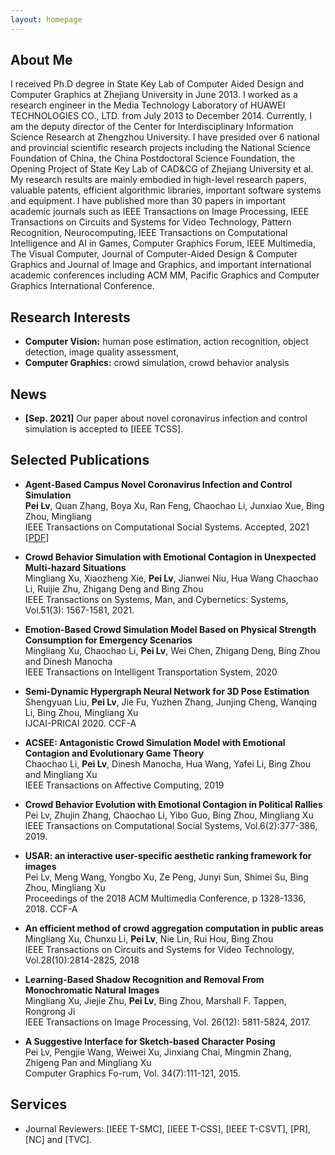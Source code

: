 ```yaml
---
layout: homepage
---
```


## About Me

I received Ph.D degree in State Key Lab of Computer Aided Design and Computer Graphics at Zhejiang University in June 2013. I worked as a research engineer in the Media Technology Laboratory of HUAWEI TECHNOLOGIES CO., LTD. from July 2013 to December 2014. Currently, I am the deputy director of the Center for Interdisciplinary Information Science Research at Zhengzhou University. I have presided over 6 national and provincial scientific research projects including the National Science Foundation of China, the China Postdoctoral Science Foundation, the Opening Project of State Key Lab of CAD&CG of Zhejiang University et al. My research results are mainly embodied in high-level research papers, valuable patents, efficient algorithmic libraries, important software systems and equipment. I have published more than 30 papers in important academic journals such as IEEE Transactions on Image Processing, IEEE Transactions on Circuits and Systems for Video Technology, Pattern Recognition, Neurocomputing, IEEE Transactions on Computational Intelligence and AI in Games, Computer Graphics Forum, IEEE Multimedia, The Visual Computer, Journal of Computer-Aided Design & Computer Graphics and Journal of Image and Graphics, and important international academic conferences including ACM MM, Pacific Graphics and Computer Graphics International Conference.


## Research Interests

- **Computer Vision:** human pose estimation, action recognition, object detection, image quality assessment,
- **Computer Graphics:** crowd simulation, crowd behavior analysis

## News

- **[Sep. 2021]** Our paper about novel coronavirus infection and control simulation is accepted to [IEEE TCSS].

## Selected Publications

- **Agent-Based Campus Novel Coronavirus Infection and Control Simulation**
  <br>
  **Pei Lv**, Quan Zhang, Boya Xu, Ran Feng, Chaochao Li, Junxiao Xue, Bing Zhou, Mingliang
  <br>
  IEEE Transactions on Computational Social Systems. Accepted, 2021
  <br>
[[PDF](https://arxiv.org/abs/2102.10971)] 
  
- **Crowd Behavior Simulation with Emotional Contagion in Unexpected Multi-hazard Situations**
  <br>
  Mingliang Xu, Xiaozheng Xie, **Pei Lv**, Jianwei Niu, Hua Wang Chaochao Li, Ruijie Zhu, Zhigang Deng and Bing Zhou
  <br>
  IEEE Transactions on Systems, Man, and Cybernetics: Systems, Vol.51(3): 1567-1581, 2021.
  <br>
  

- **Emotion-Based Crowd Simulation Model Based on Physical Strength Consumption for Emergency Scenarios**
  <br>
  Mingliang Xu, Chaochao Li, **Pei Lv**, Wei Chen, Zhigang Deng, Bing Zhou and Dinesh Manocha
  <br>
  IEEE Transactions on Intelligent Transportation System, 2020
  <br>


- **Semi-Dynamic Hypergraph Neural Network for 3D Pose Estimation**
  <br>
  Shengyuan Liu, **Pei Lv**, Jie Fu, Yuzhen Zhang, Junjing Cheng, Wanqing Li, Bing Zhou, Mingliang Xu
  <br>
   IJCAI-PRICAI 2020. CCF-A
  <br>


- **ACSEE: Antagonistic Crowd Simulation Model with Emotional Contagion and Evolutionary Game Theory**
  <br>
  Chaochao Li, **Pei Lv**, Dinesh Manocha, Hua Wang, Yafei Li, Bing Zhou and Mingliang Xu
  <br>
   IEEE Transactions on Affective Computing, 2019
  <br>


- **Crowd Behavior Evolution with Emotional Contagion in Political Rallies**
  <br>
  Pei Lv, Zhujin Zhang, Chaochao Li, Yibo Guo, Bing Zhou, Mingliang Xu
  <br>
   IEEE Transactions on Computational Social Systems, Vol.6(2):377-386, 2019.
  <br>


- **USAR: an interactive user-specific aesthetic ranking framework for images**
  <br>
  Pei Lv, Meng Wang, Yongbo Xu, Ze Peng, Junyi Sun, Shimei Su, Bing Zhou, Mingliang Xu
  <br>
   Proceedings of the 2018 ACM Multimedia Conference, p 1328-1336, 2018. CCF-A
  <br>

- **An efficient method of crowd aggregation computation in public areas**
  <br>
  Mingliang Xu, Chunxu Li, **Pei Lv**, Nie Lin, Rui Hou, Bing Zhou
  <br>
   IEEE Transactions on Circuits and Systems for Video Technology, Vol.28(10):2814-2825, 2018
  <br>


- **Learning-Based Shadow Recognition and Removal From Monochromatic Natural Images**
  <br>
  	Mingliang Xu, Jiejie Zhu, **Pei Lv**, Bing Zhou, Marshall F. Tappen, Rongrong Ji
  <br>
	IEEE Transactions on Image Processing, Vol. 26(12): 5811-5824, 2017.
  <br>
  
- **A Suggestive Interface for Sketch-based Character Posing**
  <br>
  	Pei Lv, Pengjie Wang, Weiwei Xu, Jinxiang Chai, Mingmin Zhang, Zhigeng Pan and Mingliang Xu
  <br>
	Computer Graphics Fo-rum, Vol. 34(7):111-121, 2015.
  <br>
  

## Services

- Journal Reviewers: [IEEE T-SMC], [IEEE T-CSS], [IEEE T-CSVT], [PR], [NC] and [TVC].
